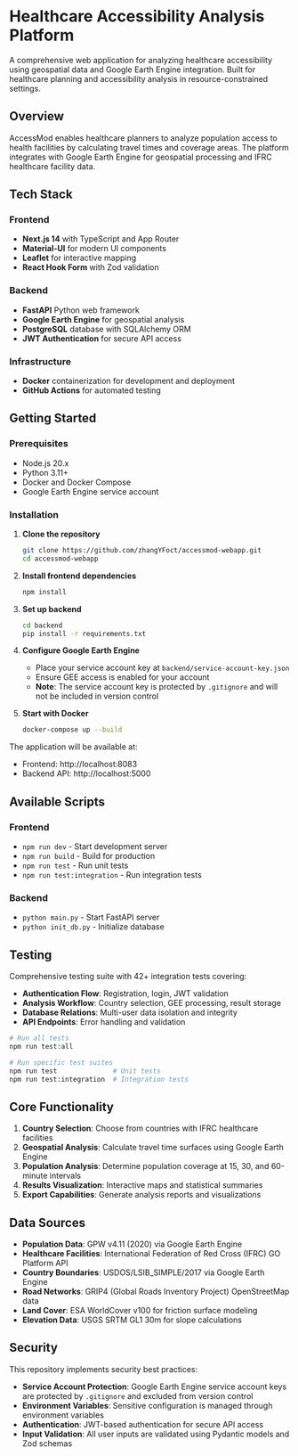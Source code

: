 # Healthcare Accessibility Analysis Platform

A comprehensive web application for analyzing healthcare accessibility using geospatial data and Google Earth Engine integration. Built for healthcare planning and accessibility analysis in resource-constrained settings.

## Overview

AccessMod enables healthcare planners to analyze population access to health facilities by calculating travel times and coverage areas. The platform integrates with Google Earth Engine for geospatial processing and IFRC healthcare facility data.


## Tech Stack

### Frontend
- **Next.js 14** with TypeScript and App Router
- **Material-UI** for modern UI components
- **Leaflet** for interactive mapping
- **React Hook Form** with Zod validation

### Backend
- **FastAPI** Python web framework
- **Google Earth Engine** for geospatial analysis
- **PostgreSQL** database with SQLAlchemy ORM
- **JWT Authentication** for secure API access

### Infrastructure
- **Docker** containerization for development and deployment
- **GitHub Actions** for automated testing

## Getting Started

### Prerequisites
- Node.js 20.x
- Python 3.11+
- Docker and Docker Compose
- Google Earth Engine service account

### Installation

1. **Clone the repository**
   ```bash
   git clone https://github.com/zhangYFoct/accessmod-webapp.git
   cd accessmod-webapp
   ```

2. **Install frontend dependencies**
   ```bash
   npm install
   ```

3. **Set up backend**
   ```bash
   cd backend
   pip install -r requirements.txt
   ```

4. **Configure Google Earth Engine**
   - Place your service account key at `backend/service-account-key.json`
   - Ensure GEE access is enabled for your account
   - **Note**: The service account key is protected by `.gitignore` and will not be included in version control

5. **Start with Docker**
   ```bash
   docker-compose up --build
   ```

The application will be available at:
- Frontend: http://localhost:8083
- Backend API: http://localhost:5000

## Available Scripts

### Frontend
- `npm run dev` - Start development server
- `npm run build` - Build for production
- `npm run test` - Run unit tests
- `npm run test:integration` - Run integration tests

### Backend
- `python main.py` - Start FastAPI server
- `python init_db.py` - Initialize database

## Testing

Comprehensive testing suite with 42+ integration tests covering:

- **Authentication Flow**: Registration, login, JWT validation
- **Analysis Workflow**: Country selection, GEE processing, result storage  
- **Database Relations**: Multi-user data isolation and integrity
- **API Endpoints**: Error handling and validation

```bash
# Run all tests
npm run test:all

# Run specific test suites
npm run test              # Unit tests
npm run test:integration  # Integration tests
```

## Core Functionality

1. **Country Selection**: Choose from countries with IFRC healthcare facilities
2. **Geospatial Analysis**: Calculate travel time surfaces using Google Earth Engine
3. **Population Analysis**: Determine population coverage at 15, 30, and 60-minute intervals
4. **Results Visualization**: Interactive maps and statistical summaries
5. **Export Capabilities**: Generate analysis reports and visualizations

## Data Sources

- **Population Data**: GPW v4.11 (2020) via Google Earth Engine
- **Healthcare Facilities**: International Federation of Red Cross (IFRC) GO Platform API
- **Country Boundaries**: USDOS/LSIB_SIMPLE/2017 via Google Earth Engine
- **Road Networks**: GRIP4 (Global Roads Inventory Project) OpenStreetMap data
- **Land Cover**: ESA WorldCover v100 for friction surface modeling
- **Elevation Data**: USGS SRTM GL1 30m for slope calculations

## Security

This repository implements security best practices:

- **Service Account Protection**: Google Earth Engine service account keys are protected by `.gitignore` and excluded from version control
- **Environment Variables**: Sensitive configuration is managed through environment variables
- **Authentication**: JWT-based authentication for secure API access
- **Input Validation**: All user inputs are validated using Pydantic models and Zod schemas
